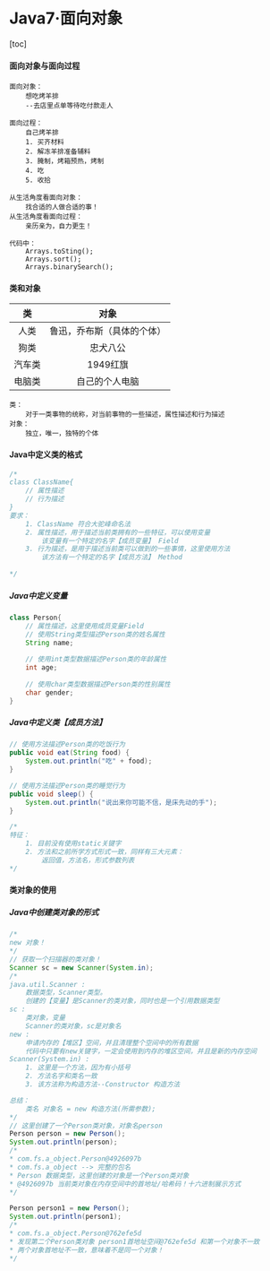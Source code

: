 # Java7·面向对象

[toc]

#### 面向对象与面向过程

```
面向对象：
	想吃烤羊排
	--去店里点单等待吃付款走人
	
面向过程：
	自己烤羊排
	1. 买齐材料
	2. 解冻羊排准备辅料
	3. 腌制，烤箱预热，烤制
	4. 吃
	5. 收拾

从生活角度看面向对象：
	找合适的人做合适的事！
从生活角度看面向过程：
	亲历亲为，自力更生！
	
代码中：
	Arrays.toSting();
	Arrays.sort();
	Arrays.binarySearch();
```

#### 类和对象

|   类   |            对象            |
| :----: | :------------------------: |
|  人类  | 鲁迅，乔布斯（具体的个体） |
|  狗类  |          忠犬八公          |
| 汽车类 |          1949红旗          |
| 电脑类 |       自己的个人电脑       |



```
类：
	对于一类事物的统称，对当前事物的一些描述，属性描述和行为描述
对象：
	独立，唯一，独特的个体
```

#### Java中定义类的格式

```java
/*
class ClassName{
	// 属性描述
	// 行为描述
}
要求：
	1. ClassName 符合大驼峰命名法
	2. 属性描述，用于描述当前类拥有的一些特征，可以使用变量
		该变量有一个特定的名字【成员变量】 Field
	3. 行为描述，是用于描述当前类可以做到的一些事情，这里使用方法
		该方法有一个特定的名字【成员方法】 Method
	
*/
```

##### Java中定义变量

```java
class Person{
	// 属性描述，这里使用成员变量Field
	// 使用String类型描述Person类的姓名属性
	String name;
	
	// 使用int类型数据描述Person类的年龄属性
	int age;
	
	// 使用char类型数据描述Person类的性别属性
	char gender;
}
```

##### Java中定义类【成员方法】

```java
// 使用方法描述Person类的吃饭行为
public void eat(String food) {
    System.out.println("吃" + food);
}

// 使用方法描述Person类的睡觉行为
public void sleep() {
    System.out.println("说出来你可能不信，是床先动的手");
}

/*
特征：
	1. 目前没有使用static关键字
	2. 方法和之前所学方式形式一致，同样有三大元素：
		返回值，方法名，形式参数列表
*/
```

#### 类对象的使用

##### Java中创建类对象的形式

```java
/*
new 对象！
*/
// 获取一个扫描器的类对象！
Scanner sc = new Scanner(System.in);
/*
java.util.Scanner : 
	数据类型，Scanner类型。
	创建的【变量】是Scanner的类对象，同时也是一个引用数据类型
sc :
	类对象，变量
	Scanner的类对象，sc是对象名
new :
	申请内存的【堆区】空间，并且清理整个空间中的所有数据
	代码中只要有new关键字，一定会使用到内存的堆区空间，并且是新的内存空间
Scanner(System.in) :
	1. 这里是一个方法，因为有小括号
	2. 方法名字和类名一致
	3. 该方法称为构造方法--Constructor 构造方法

总结：
	类名 对象名 = new 构造方法(所需参数);
*/
// 这里创建了一个Person类对象，对象名person
Person person = new Person();
System.out.println(person);
/*
* com.fs.a_object.Person@4926097b
* com.fs.a_object --> 完整的包名
* Person 数据类型，这里创建的对象是一个Person类对象
* @4926097b 当前类对象在内存空间中的首地址/哈希码！十六进制展示方式 
*/

Person person1 = new Person();
System.out.println(person1);
/*
* com.fs.a_object.Person@762efe5d
* 发现第二个Person类对象 person1首地址空间@762efe5d 和第一个对象不一致
* 两个对象首地址不一致，意味着不是同一个对象！
*/
```

